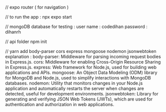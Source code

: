 // expo router ( for navigation )

// to run the app : npx expo start

// mongoDB database for testing :
user name : codedihan
password : dihanrh

// api folder
npm init

// yarn add body-parser cors express mongoose nodemon jsonwebtoken
explanation :
body-parser: Middleware for parsing incoming request bodies in Express.js.
cors: Middleware for enabling Cross-Origin Resource Sharing in Express.js.
express: Web framework for Node.js, used for building web applications and APIs.
mongoose: An Object Data Modeling (ODM) library for MongoDB and Node.js, used to simplify interactions with MongoDB databases.
nodemon: Utility that monitors changes in your Node.js application and automatically restarts the server when changes are detected, useful for development environments.
jsonwebtoken: Library for generating and verifying JSON Web Tokens (JWTs), which are used for authentication and authorization in web applications.

